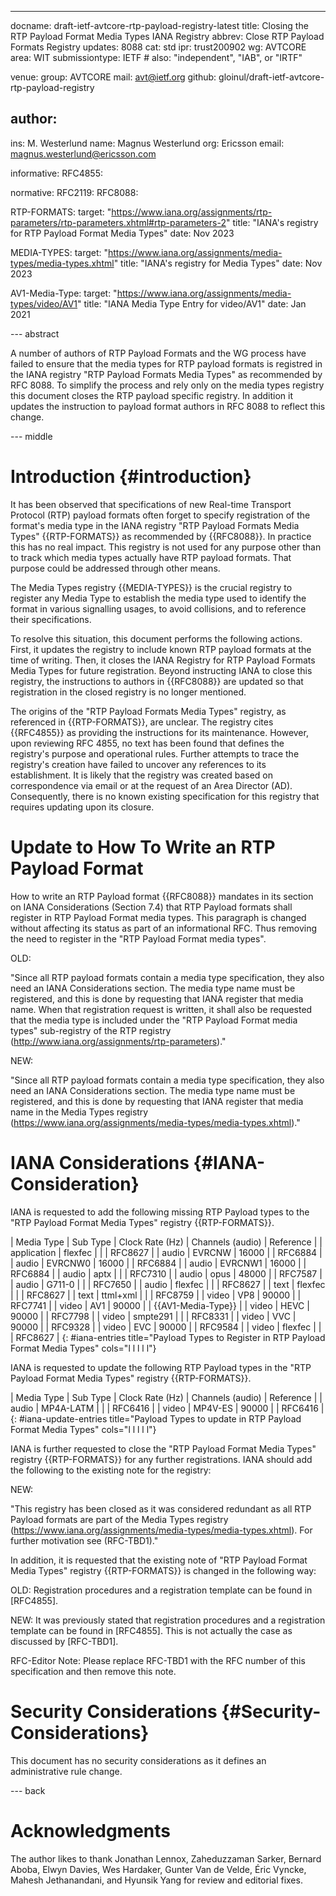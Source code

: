 ---
docname: draft-ietf-avtcore-rtp-payload-registry-latest
title: Closing the RTP Payload Format Media Types IANA Registry
abbrev: Close RTP Payload Formats Registry
updates: 8088
cat: std
ipr: trust200902
wg: AVTCORE
area: WIT
submissiontype: IETF  # also: "independent", "IAB", or "IRTF"

venue:
  group: AVTCORE
  mail: avt@ietf.org
  github: gloinul/draft-ietf-avtcore-rtp-payload-registry

author:
-
   ins:  M. Westerlund
   name: Magnus Westerlund
   org: Ericsson
   email: magnus.westerlund@ericsson.com

informative:
  RFC4855:


normative:
  RFC2119:
  RFC8088:

  RTP-FORMATS:
    target: "https://www.iana.org/assignments/rtp-parameters/rtp-parameters.xhtml#rtp-parameters-2"
    title: "IANA's registry for RTP Payload Format Media Types"
    date: Nov 2023

  MEDIA-TYPES:
    target: "https://www.iana.org/assignments/media-types/media-types.xhtml"
    title: "IANA's registry for Media Types"
    date: Nov 2023

  AV1-Media-Type:
    target: "https://www.iana.org/assignments/media-types/video/AV1"
    title: "IANA Media Type Entry for video/AV1"
    date: Jan 2021

--- abstract

A number of authors of RTP Payload Formats and the WG process have
failed to ensure that the media types for RTP payload formats is
registred in the IANA registry "RTP Payload Formats Media Types" as
recommended by RFC 8088. To simplify the process and rely only on the
media types registry this document closes the RTP payload specific
registry. In addition it updates the instruction to payload format
authors in RFC 8088 to reflect this change.


--- middle

# Introduction {#introduction}

It has been observed that specifications of new Real-time Transport Protocol
(RTP) payload formats often forget to specify registration of the format's media
type in the IANA registry "RTP Payload Formats Media Types" {{RTP-FORMATS}} as
recommended by {{RFC8088}}.  In practice this has no real impact. This registry
is not used for any purpose other than to track which media types actually have
RTP payload formats. That purpose could be addressed through other means.

The Media Types registry {{MEDIA-TYPES}} is the crucial
registry to register any Media Type to establish the media type used
to identify the format in various signalling usages, to avoid
collisions, and to reference their specifications.

To resolve this situation, this document performs the following actions. First,
it updates the registry to include known RTP payload formats at the
time of writing. Then, it closes the IANA Registry for RTP Payload Formats
Media Types for future registration. Beyond instructing IANA to close
this registry, the instructions to authors in {{RFC8088}} are updated so that
registration in the closed registry is no longer mentioned.

The origins of the "RTP Payload Formats Media Types" registry, as referenced in
{{RTP-FORMATS}}, are unclear. The registry cites {{RFC4855}} as providing the
instructions for its maintenance. However, upon reviewing RFC 4855, no text has
been found that defines the registry's purpose and operational rules. Further
attempts to trace the registry's creation have failed to uncover any references
to its establishment. It is likely that the registry was created based on
correspondence via email or at the request of an Area Director (AD).
Consequently, there is no known existing specification for this registry that
requires updating upon its closure.


# Update to How To Write an RTP Payload Format

How to write an RTP Payload format {{RFC8088}} mandates in its section
on IANA Considerations (Section 7.4) that RTP Payload formats shall
register in RTP Payload Format media types. This paragraph is changed
without affecting its status as part of an informational RFC. Thus
removing the need to register in the "RTP Payload Format media types".


OLD:

"Since all RTP payload formats contain a media type specification,
they also need an IANA Considerations section.  The media type name
must be registered, and this is done by requesting that IANA register
that media name.  When that registration request is written, it shall
also be requested that the media type is included under the "RTP
Payload Format media types" sub-registry of the RTP registry
(http://www.iana.org/assignments/rtp-parameters)."

NEW:

"Since all RTP payload formats contain a media type specification,
they also need an IANA Considerations section.  The media type name
must be registered, and this is done by requesting that IANA register
that media name in the Media Types registry
(https://www.iana.org/assignments/media-types/media-types.xhtml)."


# IANA Considerations {#IANA-Consideration}

IANA is requested to add the following missing RTP Payload types to
the "RTP Payload Format Media Types" registry {{RTP-FORMATS}}.

| Media Type | Sub Type | Clock Rate (Hz) | Channels (audio) | Reference |
| application | flexfec | | | RFC8627 |
| audio | EVRCNW | 16000 |  | RFC6884 |
| audio | EVRCNW0 | 16000 |  | RFC6884 |
| audio | EVRCNW1 | 16000 |  | RFC6884 |
| audio | aptx |  |  | RFC7310 |
| audio | opus | 48000 |  | RFC7587 |
| audio | G711-0 | |  | RFC7650 |
| audio | flexfec | |  | RFC8627 |
| text | flexfec | | | RFC8627 |
| text | ttml+xml | | | RFC8759 |
| video | VP8 | 90000 | | RFC7741 |
| video | AV1 | 90000 | | {{AV1-Media-Type}} |
| video | HEVC | 90000 | | RFC7798 |
| video | smpte291 |  | | RFC8331 |
| video | VVC | 90000 | | RFC9328 |
| video | EVC | 90000 | | RFC9584 |
| video | flexfec |  | | RFC8627 |
{: #iana-entries title="Payload Types to Register in RTP Payload Format Media Types" cols="l l l l l"}

IANA is requested to update the following RTP Payload types in the "RTP Payload Format Media Types" registry {{RTP-FORMATS}}.

| Media Type | Sub Type | Clock Rate (Hz) | Channels (audio) | Reference |
| audio | MP4A-LATM |  | | RFC6416 |
| video | MP4V-ES | 90000 | | RFC6416 |
{: #iana-update-entries title="Payload Types to update in RTP Payload Format Media Types" cols="l l l l l"}


IANA is further requested to close the "RTP Payload Format Media
Types" registry {{RTP-FORMATS}} for any further registrations. IANA
should add the following to the existing note for the registry:

NEW:

"This registry has been closed as it was considered redundant as all
RTP Payload formats are part of the Media Types registry
(https://www.iana.org/assignments/media-types/media-types.xhtml). For
further motivation see (RFC-TBD1)."

In addition, it is requested that the existing note of "RTP Payload Format Media
Types" registry {{RTP-FORMATS}} is changed in the following way:

OLD:
Registration procedures and a registration template can be found in [RFC4855].

NEW:
It was previously stated that registration procedures and a registration
template can be found in [RFC4855].  This is not actually the case as
discussed by [RFC-TBD1].

RFC-Editor Note: Please replace RFC-TBD1 with the RFC number of this
specification and then remove this note.

# Security Considerations {#Security-Considerations}

This document has no security considerations as it defines an administrative rule change.

--- back

# Acknowledgments

 The author likes to thank Jonathan Lennox, Zaheduzzaman Sarker,
 Bernard Aboba, Elwyn Davies, Wes Hardaker, Gunter Van de Velde, Éric
 Vyncke, Mahesh Jethanandani, and Hyunsik Yang for review and editorial fixes.
